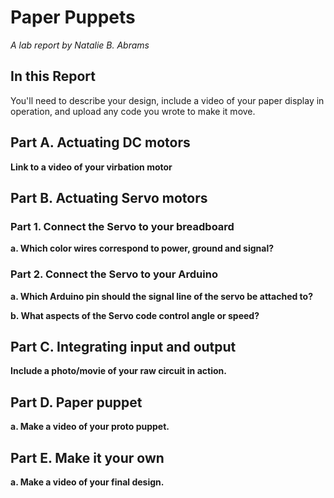 # Paper Puppets

*A lab report by Natalie B. Abrams*

## In this Report

You'll need to describe your design, include a video of your paper display in operation, and upload any code you wrote to make it move.

## Part A. Actuating DC motors

**Link to a video of your virbation motor**

## Part B. Actuating Servo motors

### Part 1. Connect the Servo to your breadboard

**a. Which color wires correspond to power, ground and signal?**

### Part 2. Connect the Servo to your Arduino

**a. Which Arduino pin should the signal line of the servo be attached to?**

**b. What aspects of the Servo code control angle or speed?**

## Part C. Integrating input and output

**Include a photo/movie of your raw circuit in action.**

## Part D. Paper puppet

**a. Make a video of your proto puppet.**

## Part E. Make it your own

**a. Make a video of your final design.**
 
